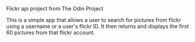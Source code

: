 Flickr api project from The Odin Project

This is a simple app that allows a user to search for pictures from flickr using a username or a user's flickr ID.  It then returns and displays the first 60 pictures from that flickr account.